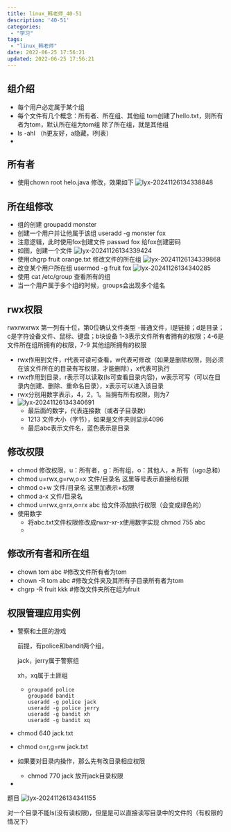 ```yaml
---
title: linux_韩老师_40-51
description: '40-51'
categories:
 - "学习"
tags: 
 - "linux_韩老师"
date: 2022-06-25 17:56:21
updated: 2022-06-25 17:56:21
---
```


## 组介绍

- 每个用户必定属于某个组
- 每个文件有几个概念：所有者、所在组、其他组
  tom创建了hello.txt，则所有者为tom，默认所在组为tom组
  除了所在组，就是其他组
- ls -ahl  （h更友好，a隐藏，l列表）
- 

## 所有者

- 使用chown root helo.java 修改，效果如下
  ![lyx-20241126134338848](images/mypost/lyx-20241126134338848.png)

## 所在组修改

- 组的创建
  groupadd monster
- 创建一个用户并让他属于该组
  useradd -g monster fox
- 注意逻辑，此时使用fox创建文件
  passwd fox 给fox创建密码
- 如图，创建一个文件
  ![lyx-20241126134339424](images/mypost/lyx-20241126134339424.png)
- 使用chgrp fruit orange.txt
  修改文件的所在组
  ![lyx-20241126134339868](images/mypost/lyx-20241126134339868.png)
- 改变某个用户所在组
  usermod -g fruit fox
  ![lyx-20241126134340285](images/mypost/lyx-20241126134340285.png)
- 使用 cat /etc/group 查看所有的组
- 当一个用户属于多个组的时候，groups会出现多个组名

## rwx权限

rwxrwxrwx
第一列有十位，第0位确认文件类型
-普通文件，l是链接；d是目录；c是字符设备文件、鼠标、键盘；b块设备
1-3表示文件所有者拥有的权限；4-6是文件所在组所拥有的权限，7-9 其他组所拥有的权限

- rwx作用到文件，r代表可读可查看，w代表可修改（如果是删除权限，则必须在该文件所在的目录有写权限，才能删除），x代表可执行
- rwx作用到目录，r表示可以读取(ls可查看目录内容)，w表示可写（可以在目录内创建、删除、重命名目录），x表示可以进入该目录
- rwx分别用数字表示，4，2，1。当拥有所有权限，则为7
- 
  ![lyx-20241126134340691](images/mypost/lyx-20241126134340691.png)
  - 最后面的数字，代表连接数（或者子目录数）
  - 1213 文件大小（字节），如果是文件夹则显示4096
  - 最后abc表示文件名，蓝色表示是目录

## 修改权限

- chmod 修改权限，u：所有者，g：所有组，o：其他人，a 所有（ugo总和）
- chmod u=rwx,g=rw,o=x  文件/目录名
  这里等号表示直接给权限
- chmod o+w 文件/目录名
  这里加表示+权限
- chmod a-x 文件/目录名
- chmod u=rwx,g=rx,o=rx abc 给文件添加执行权限（会变成绿色的）
- 使用数字
  - 将abc.txt文件权限修改成rwxr-xr-x使用数字实现
    chmod 755 abc
  - 



## 修改所有者和所在组

- chown tom abc  #修改文件所有者为tom
- chown -R tom abc #修改文件夹及其所有子目录所有者为tom
- chgrp -R fruit kkk #修改文件夹所在组为fruit

## 权限管理应用实例

- 警察和土匪的游戏

  前提，有police和bandit两个组，

  jack，jerry属于警察组

  xh，xq属于土匪组

  - ```shell
    groupadd police
    groupadd bandit
    useradd -g police jack
    useradd -g police jerry
    useradd -g bandit xh
    useradd -g bandit xq
    ```
  
- chmod 640 jack.txt

- chmod o=r,g=rw jack.txt

- 如果要对目录内操作，那么先有改目录相应权限

  - chmod 770 jack 放开jack目录权限

- 

题目
![lyx-20241126134341155](images/mypost/lyx-20241126134341155.png)



对一个目录不能ls(没有读权限)，但是是可以直接读写目录中的文件的（有权限的情况下）

## 

